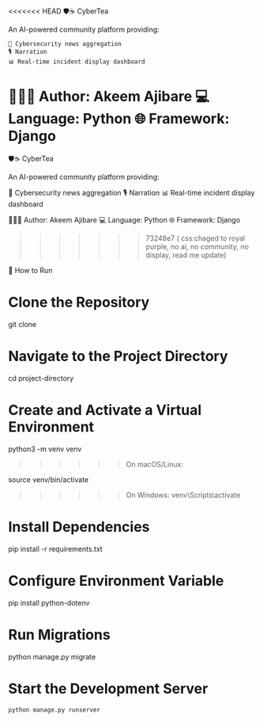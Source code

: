 <<<<<<< HEAD
🛡☕  CyberTea

An AI-powered community platform providing:

    📰 Cybersecurity news aggregation
    🎙️ Narration
    📊 Real-time incident display dashboard

👨🏾‍💻 Author: Akeem Ajibare
💻 Language: Python
🌐 Framework: Django
=======
🛡☕ CyberTea

An AI-powered community platform providing:

📰 Cybersecurity news aggregation
🎙️ Narration
📊 Real-time incident display dashboard

👨🏾‍💻 Author: Akeem Ajibare 💻 Language: Python 🌐 Framework: Django
>>>>>>> 73248e7 ( css:chaged to royal purple, no ai, no community, no display, read me update)

🚀 How to Run

# Clone the Repository

git clone <repo>

# Navigate to the Project Directory

cd project-directory

# Create and Activate a Virtual Environment

python3 -m venv venv

>>>>>> On macOS/Linux:

source venv/bin/activate  
>>>>>> On Windows: 
venv\Scripts\activate

# Install Dependencies
pip install -r requirements.txt

# Configure Environment Variable

pip install python-dotenv


# Run Migrations

python manage.py migrate

# Start the Development Server

    python manage.py runserver

